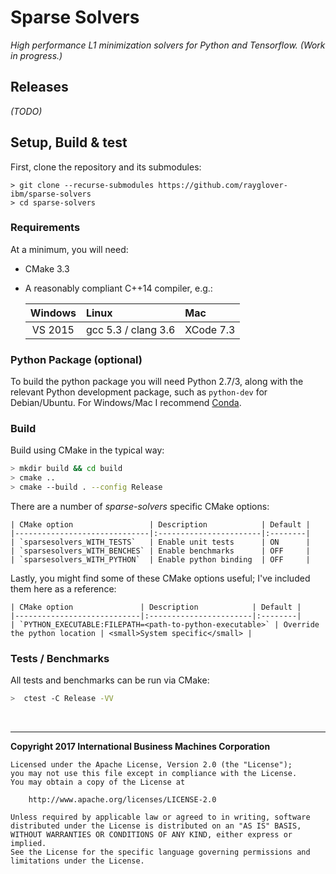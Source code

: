 # Sparse Solvers
_High performance L1 minimization solvers for Python and Tensorflow. (Work in progress.)_

## Releases

_(TODO)_

## Setup, Build & test

First, clone the repository and its submodules:

    > git clone --recurse-submodules https://github.com/rayglover-ibm/sparse-solvers
    > cd sparse-solvers

### Requirements

At a minimum, you will need:

- CMake 3.3
- A reasonably compliant C++14 compiler, e.g.:

    | Windows    | Linux                 | Mac       |
    |:----------:|:----------------------|:----------|
    | VS 2015    | gcc 5.3 / clang 3.6   | XCode 7.3 |

### Python Package (optional)

To build the python package you will need Python 2.7/3, along with the relevant Python development package, such as `python-dev` for Debian/Ubuntu. For Windows/Mac I recommend [Conda](https://conda.io/miniconda.html).

### Build

Build using CMake in the typical way:

```bash
> mkdir build && cd build
> cmake ..
> cmake --build . --config Release
```

There are a number of _sparse-solvers_ specific CMake options:

    | CMake option                 | Description            | Default |
    |------------------------------|:-----------------------|:--------|
    | `sparsesolvers_WITH_TESTS`   | Enable unit tests      | ON      |
    | `sparsesolvers_WITH_BENCHES` | Enable benchmarks      | OFF     |
    | `sparsesolvers_WITH_PYTHON`  | Enable python binding  | OFF     |

Lastly, you might find some of these CMake options useful; I've included them here as a reference:

    | CMake option               | Description            | Default |
    |----------------------------|:-----------------------|:--------|
    | `PYTHON_EXECUTABLE:FILEPATH=<path-to-python-executable>` | Override the python location | <small>System specific</small> |

### Tests / Benchmarks

All tests and benchmarks can be run via CMake:

```bash
>  ctest -C Release -VV
```

<br>

---

__Copyright 2017 International Business Machines Corporation__

```
Licensed under the Apache License, Version 2.0 (the "License");
you may not use this file except in compliance with the License.
You may obtain a copy of the License at

    http://www.apache.org/licenses/LICENSE-2.0

Unless required by applicable law or agreed to in writing, software
distributed under the License is distributed on an "AS IS" BASIS,
WITHOUT WARRANTIES OR CONDITIONS OF ANY KIND, either express or implied.
See the License for the specific language governing permissions and
limitations under the License.
```
